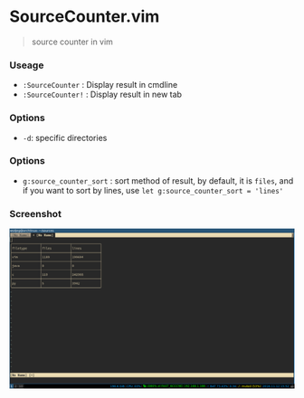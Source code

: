 # SourceCounter.vim

> source counter in vim

### Useage

- `:SourceCounter` : Display result in cmdline
- `:SourceCounter!` : Display result in new tab

### Options

- `-d`: specific directories

### Options

- `g:source_counter_sort` : sort method of result, by default, it is `files`, and if you want to sort by lines, use `let g:source_counter_sort = 'lines'`

### Screenshot

![SourceCounter](pic/screen.png)


